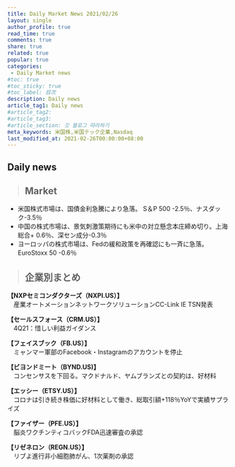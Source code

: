 ```yaml
---
title: Daily Market News 2021/02/26
layout: single
author_profile: true
read_time: true
comments: true
share: true
related: true
popular: true
categories:
 - Daily Market news
#toc: true
#toc_sticky: true
#toc_label: 目次
description: Daily news
article_tag1: Daily news
#article_tag2:
#article_tag3:
#article_section: 깃 블로그 따라하기
meta_keywords: 米国株,米国テック企業,Nasdaq
last_modified_at: 2021-02-26T00:00:00+08:00
---
```

## Daily news

> ## Market

- 米国株式市場は、国債金利急騰により急落。 S＆P 500 -2.5％、ナスダック-3.5％
- 中国の株式市場は、景気刺激策期待にも米中の対立懸念本庄締め切り。上海総合+ 0.6％、深セン成分-0.3％
- ヨーロッパの株式市場は、Fedの緩和政策を再確認にも一斉に急落。 EuroStoxx 50 -0.6％

> ## 企業別まとめ

**【NXPセミコンダクターズ（NXPI.US）】** <br>
　産業オートメーションネットワークソリューションCC-Link IE TSN発表

**【セールスフォース（CRM.US）】** <br>
　4Q21：惜しい利益ガイダンス

**【フェイスブック（FB.US）】** <br>
　ミャンマー軍部のFacebook・Instagramのアカウントを停止

**【ビヨンドミート（BYND.US)】** <br>
　コンセンサスを下回る。マクドナルド、ヤムブランズとの契約は、好材料

**【エッシー（ETSY.US）】** <br>
　コロナは引き続き株価に好材料として働き、総取引額+118％YoYで実績サプライズ

**【ファイザー（PFE.US）】** <br>
　脳炎ワクチンティコバックFDA迅速審査の承認

**【リゼネロン（REGN.US）】** <br>
　リブよ進行非小細胞肺がん、1次薬剤の承認

